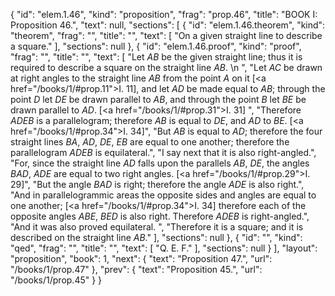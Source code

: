{
  "id": "elem.1.46",
  "kind": "proposition",
  "frag": "prop.46",
  "title": "BOOK I: Proposition 46.",
  "text": null,
  "sections": [
    {
      "id": "elem.1.46.theorem",
      "kind": "theorem",
      "frag": "",
      "title": "",
      "text": [
        "On a given straight line to describe a square."
      ],
      "sections": null
    },
    {
      "id": "elem.1.46.proof",
      "kind": "proof",
      "frag": "",
      "title": "",
      "text": [
        "Let <var>AB</var> be the given straight line; thus it is required to describe a square on the straight line <var>AB</var>. \n        ",
        "Let <var>AC</var> be drawn at right angles to the straight line <var>AB</var> from the point <var>A</var> on it [<a href=\"/books/1/#prop.11\">I. 11</a>], and let <var>AD</var> be made equal to <var>AB</var>; through the point <var>D</var> let <var>DE</var> be drawn parallel to <var>AB</var>, and through the point <var>B</var> let <var>BE</var> be drawn parallel to <var>AD</var>. [<a href=\"/books/1/#prop.31\">I. 31</a>] ",
        "Therefore <var>ADEB</var> is a parallelogram; therefore <var>AB</var> is equal to <var>DE</var>, and <var>AD</var> to <var>BE</var>. [<a href=\"/books/1/#prop.34\">I. 34</a>]",
        "But <var>AB</var> is equal to <var>AD</var>; therefore the four straight lines <var>BA</var>, <var>AD</var>, <var>DE</var>, <var>EB</var> are equal to one another; therefore the parallelogram <var>ADEB</var> is equilateral.",
        "I say next that it is also right-angled.",
        "For, since the straight line <var>AD</var> falls upon the parallels <var>AB</var>, <var>DE</var>, the angles <var>BAD</var>, <var>ADE</var> are equal to two right angles. [<a href=\"/books/1/#prop.29\">I. 29</a>]",
        "But the angle <var>BAD</var> is right; therefore the angle <var>ADE</var> is also right.",
        "And in parallelogrammic areas the opposite sides and angles are equal to one another; [<a href=\"/books/1/#prop.34\">I. 34</a>] therefore each of the opposite angles <var>ABE</var>, <var>BED</var> is also right. Therefore <var>ADEB</var> is right-angled.",
        "And it was also proved equilateral. ",
        "Therefore it is a square; and it is described on the straight line <var>AB</var>."
      ],
      "sections": null
    },
    {
      "id": "",
      "kind": "qed",
      "frag": "",
      "title": "",
      "text": [
        "Q. E. F."
      ],
      "sections": null
    }
  ],
  "layout": "proposition",
  "book": 1,
  "next": {
    "text": "Proposition 47.",
    "url": "/books/1/prop.47"
  },
  "prev": {
    "text": "Proposition 45.",
    "url": "/books/1/prop.45"
  }
}
